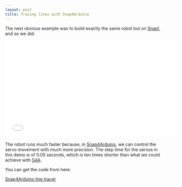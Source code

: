 ```yaml
---
layout: post
title: Tracing lines with Snap4Arduino
---
```


The next obvious example was to build exactly the same robot but on [Snap!](http://snap.berkeley.edu), and so we did:

<iframe width="560" height="315" src="//www.youtube.com/embed/97ByFhhiQOU" frameborder="0" allowfullscreen></iframe>

The robot runs much faster because, in [Snap4Arduino](http://s4a.cat/snap), we can control the servo movement with much more precision. The step time for the servos in this demo is of 0.05 seconds, which is ten times shorter than what we could achieve with [S4A](http://s4a.cat).

You can get the code from here:

[Snap4Arduino line tracer](http://edutec.citilab.eu/files/tracer.xml)
